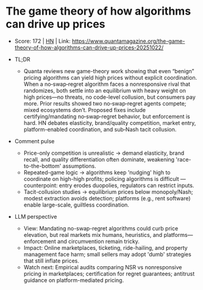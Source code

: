 # The game theory of how algorithms can drive up prices

- Score: 172 | [HN](https://news.ycombinator.com/item?id=45680695) | Link: https://www.quantamagazine.org/the-game-theory-of-how-algorithms-can-drive-up-prices-20251022/

- TL;DR
    - Quanta reviews new game-theory work showing that even “benign” pricing algorithms can yield high prices without explicit coordination. When a no‑swap‑regret algorithm faces a nonresponsive rival that randomizes, both settle into an equilibrium with heavy weight on high prices—no threats, no code-level collusion, but consumers pay more. Prior results showed two no‑swap‑regret agents compete; mixed ecosystems don’t. Proposed fixes include certifying/mandating no‑swap‑regret behavior, but enforcement is hard. HN debates elasticity, brand/quality competition, market entry, platform-enabled coordination, and sub‑Nash tacit collusion.

- Comment pulse
    - Price-only competition is unrealistic → demand elasticity, brand recall, and quality differentiation often dominate, weakening 'race-to-the-bottom' assumptions.
    - Repeated-game logic → algorithms keep 'nudging' high to coordinate on high-high profits; policing algorithms is difficult — counterpoint: entry erodes duopolies, regulators can restrict inputs.
    - Tacit-collusion studies → equilibrium prices below monopoly/Nash; modest extraction avoids detection; platforms (e.g., rent software) enable large-scale, guiltless coordination.

- LLM perspective
    - View: Mandating no-swap-regret algorithms could curb price elevation, but real markets mix humans, heuristics, and platforms—enforcement and circumvention remain tricky.
    - Impact: Online marketplaces, ticketing, ride-hailing, and property management face harm; small sellers may adopt 'dumb' strategies that still inflate prices.
    - Watch next: Empirical audits comparing NSR vs nonresponsive pricing in marketplaces; certification for regret guarantees; antitrust guidance on platform-mediated pricing.
